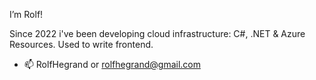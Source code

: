 I’m Rolf! 

Since 2022 i've been developing cloud infrastructure: C#, .NET & Azure Resources.
Used to write frontend. 


- 📫 RolfHegrand or rolfhegrand@gmail.com
